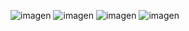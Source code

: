 
![imagen](https://user-images.githubusercontent.com/49040356/226289866-a6aa255a-304b-481d-84b7-f297b76765e0.png)
![imagen](https://user-images.githubusercontent.com/49040356/226290144-9dde3126-f491-47bd-b322-d2c6bcf99808.png)
![imagen](https://user-images.githubusercontent.com/49040356/226290255-b2ab9e35-f9d0-4a6b-bbc5-fb0bcda98ea4.png)
![imagen](https://user-images.githubusercontent.com/49040356/226290588-711d9829-e30e-4efa-8308-81611d7e6c16.png)

